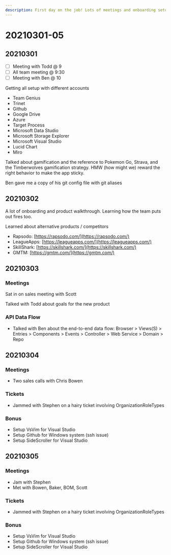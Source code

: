 ```yaml
---
description: First day on the job! Lots of meetings and onboarding setup
---
```


# 20210301-05

## 20210301

* [ ] Meeting with Todd @ 9
* [ ] All team meeting @ 9:30
* [ ] Meeting with Ben @ 10

Getting all setup with different accounts 

* Team Genius
* Trinet
* Github
* Google Drive
* Azure
* Target Process
* Microsoft Data Studio
* Microsoft Storage Explorer
* Microsoft Visual Studio
* Lucid Chart
* Miro

Talked about gamification and the reference to Pokemon Go, Strava, and the Timberwolves gamification strategy. HMW \(how might we\) reward the right behavior to make the app sticky.

Ben gave me a copy of his git config file with git aliases 

## 20210302

A lot of onboarding and product walkthrough. Learning how the team puts out fires too.

Learned about alternative products / competitors

* Rapsodo: [https://rapsodo.com/](https://rapsodo.com/)
* LeagueApps: [https://leagueapps.com/](https://leagueapps.com/) 
* SkillShark: [https://skillshark.com/](https://skillshark.com/)
* GMTM: [https://gmtm.com/](https://gmtm.com/)

## 20210303

### Meetings

Sat in on sales meeting with Scott

Talked with Todd about goals for the new product

### API Data Flow

* Talked with Ben about the end-to-end data flow: Browser &gt; Views\(S\) &gt; Entries &gt; Components &gt; Events &gt; Controller &gt; Web Service &gt; Domain &gt; Repo

## 20210304

### Meetings

* Two sales calls with Chris Bowen

### Tickets

* Jammed with Stephen on a hairy ticket involving OrganizationRoleTypes

### Bonus

* Setup VsVim for Visual Studio
* Setup Github for Windows system \(ssh issue\)
* Setup SideScroller for Visual Studio 



## 20210305

### Meetings

* Jam with Stephen
* Met with Bowen, Baker, BOM, Scott

### Tickets

* Jammed with Stephen on a hairy ticket involving OrganizationRoleTypes

### Bonus

* Setup VsVim for Visual Studio
* Setup Github for Windows system \(ssh issue\)
* Setup SideScroller for Visual Studio 



